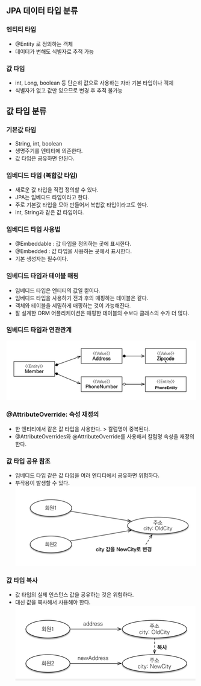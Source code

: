 
## JPA 데이터 타입 분류

### 엔티티 타입
- @Entity 로 정의하는 객체
- 데이터가 변해도 식별자로 추적 가능

### 값 타입
- int, Long, boolean 등 단순히 값으로 사용하는 자바 기본 타입이나 객체
- 식별자가 없고 값만 있으므로 변경 후 추적 불가능

## 값 타입 분류

### 기본값 타입
- String, int, boolean
- 생명주기를 엔티티에 의존한다.
- 값 타입은 공유하면 안된다.

### 임베디드 타입 (복합값 타입)
- 새로운 값 타입을 직접 정의할 수 있다.
- JPA는 임베디드 타입이라고 한다.
- 주로 기본값 타입을 모아 만들어서 복합값 타입이라고도 한다.
- int, String과 같은 값 타입이다.

### 임베디드 타입 사용법
- @Embeddable : 값 타입을 정의하는 곳에 표시한다.
- @Embedded : 값 타입을 사용하는 곳에서 표시한다.
- 기본 생성자는 필수이다.

### 임베디드 타입과 테이블 매핑
- 임베디드 타입은 엔티티의 값일 뿐이다.
- 임베디드 타입을 사용하기 전과 후의 매핑하는 테이블은 같다.
- 객체와 테이블을 세밀하게 매핑하는 것이 가능해진다.
- 잘 설계한 ORM 어플리케이션은 매핑한 테이블의 수보다 클래스의 수가 더 많다.

### 임베디드 타입과 연관관계
![img.png](img.png)

### @AttributeOverride: 속성 재정의
- 한 엔티티에서 같은 값 타입을 사용한다. > 칼럼명이 중복된다.
- @AttributeOverrides와 @AttributeOverride를 사용해서 칼럼명 속성을 재정의한다.

### 값 타입 공유 참조
- 임베디드 타입 같은 값 타입을 여러 엔티티에서 공유하면 위험하다.
- 부작용이 발생할 수 있다.
![img_1.png](img_1.png)

### 값 타입 복사
- 값 타입의 실제 인스턴스 값을 공유하는 것은 위험하다.
- 대신 값을 복사해서 사용해야 한다.
![img_2.png](img_2.png)